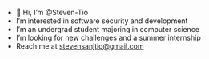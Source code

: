 - 👋 Hi, I’m @Steven-Tio
-  I’m interested in software security and development
-  I’m an undergrad student majoring in computer science
-  I’m looking for new challenges and a summer internship
-  Reach me at stevensanjtio@gmail.com
<!---
Steven-Tio/Steven-Tio is a ✨ special ✨ repository because its `README.md` (this file) appears on your GitHub profile.
You can click the Preview link to take a look at your changes.
--->
